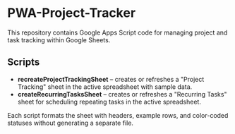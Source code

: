 # PWA-Project-Tracker

This repository contains Google Apps Script code for managing project and task tracking within Google Sheets.

## Scripts

- **recreateProjectTrackingSheet** – creates or refreshes a "Project Tracking" sheet in the active spreadsheet with sample data.
- **createRecurringTasksSheet** – creates or refreshes a "Recurring Tasks" sheet for scheduling repeating tasks in the active spreadsheet.

Each script formats the sheet with headers, example rows, and color-coded statuses without generating a separate file.
